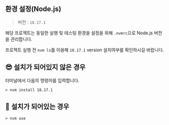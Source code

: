 ## 환경 설정(Node.js)

> 버전 : `18.17.1`

해당 프로젝트는 동일한 실행 및 테스팅 환경을 설정을 위해 `.nvmrc`으로 Node.js 버전을 관리합니다.

프로젝트 실행 전 `nvm ls`를 이용해 `18.17.1` version 설치여부를 확인하시길 바랍니다.

## 😎 설치가 되어있지 않은 경우

터미널에서 다음의 명령어를 입력합니다.

```shell
> nvm install 18.17.1
```

## 🥳 설치가 되어있는 경우

```shell
> nvm use
```
